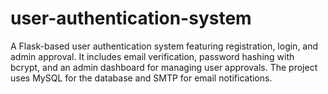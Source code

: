 # user-authentication-system
A Flask-based user authentication system featuring registration, login, and admin approval. It includes email verification, password hashing with bcrypt, and an admin dashboard for managing user approvals. The project uses MySQL for the database and SMTP for email notifications.
